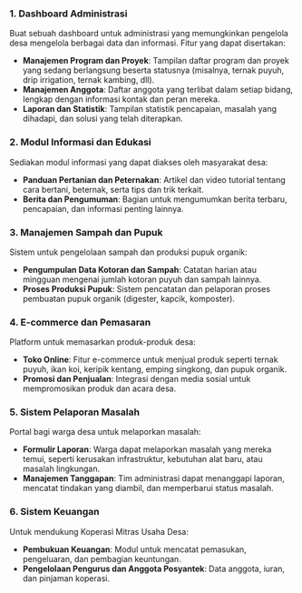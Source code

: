 ### 1. **Dashboard Administrasi**

Buat sebuah dashboard untuk administrasi yang memungkinkan pengelola desa mengelola berbagai data dan informasi. Fitur yang dapat disertakan:

- **Manajemen Program dan Proyek**: Tampilan daftar program dan proyek yang sedang berlangsung beserta statusnya (misalnya, ternak puyuh, drip irrigation, ternak kambing, dll).
- **Manajemen Anggota**: Daftar anggota yang terlibat dalam setiap bidang, lengkap dengan informasi kontak dan peran mereka.
- **Laporan dan Statistik**: Tampilan statistik pencapaian, masalah yang dihadapi, dan solusi yang telah diterapkan.

### 2. **Modul Informasi dan Edukasi**

Sediakan modul informasi yang dapat diakses oleh masyarakat desa:

- **Panduan Pertanian dan Peternakan**: Artikel dan video tutorial tentang cara bertani, beternak, serta tips dan trik terkait.
- **Berita dan Pengumuman**: Bagian untuk mengumumkan berita terbaru, pencapaian, dan informasi penting lainnya.

### 3. **Manajemen Sampah dan Pupuk**

Sistem untuk pengelolaan sampah dan produksi pupuk organik:

- **Pengumpulan Data Kotoran dan Sampah**: Catatan harian atau mingguan mengenai jumlah kotoran puyuh dan sampah lainnya.
- **Proses Produksi Pupuk**: Sistem pencatatan dan pelaporan proses pembuatan pupuk organik (digester, kapcik, komposter).

### 4. **E-commerce dan Pemasaran**

Platform untuk memasarkan produk-produk desa:

- **Toko Online**: Fitur e-commerce untuk menjual produk seperti ternak puyuh, ikan koi, keripik kentang, emping singkong, dan pupuk organik.
- **Promosi dan Penjualan**: Integrasi dengan media sosial untuk mempromosikan produk dan acara desa.

### 5. **Sistem Pelaporan Masalah**

Portal bagi warga desa untuk melaporkan masalah:

- **Formulir Laporan**: Warga dapat melaporkan masalah yang mereka temui, seperti kerusakan infrastruktur, kebutuhan alat baru, atau masalah lingkungan.
- **Manajemen Tanggapan**: Tim administrasi dapat menanggapi laporan, mencatat tindakan yang diambil, dan memperbarui status masalah.

### 6. **Sistem Keuangan**

Untuk mendukung Koperasi Mitras Usaha Desa:

- **Pembukuan Keuangan**: Modul untuk mencatat pemasukan, pengeluaran, dan pembagian keuntungan.
- **Pengelolaan Pengurus dan Anggota Posyantek**: Data anggota, iuran, dan pinjaman koperasi.

